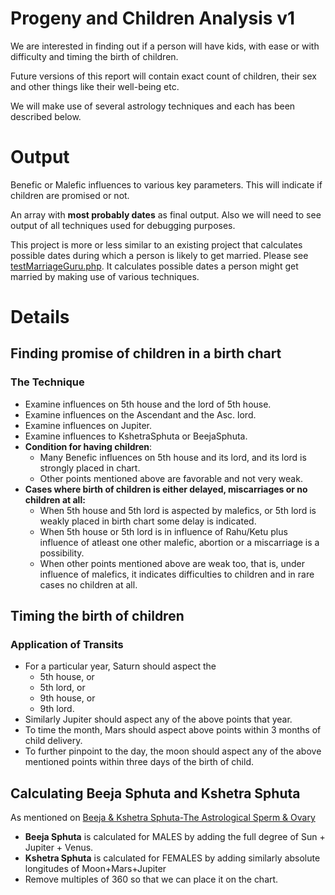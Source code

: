 # Progeny and Children Analysis v1 #

We are interested in finding out if a person will have kids, with ease or with difficulty and timing the birth of children.

Future versions of this report will contain exact count of children, their sex and other things like their well-being etc.

We will make use of several astrology techniques and each has been described below.

# Output #
Benefic or Malefic influences to various key parameters. This will indicate if children are promised or not.

An array with **most probably dates** as final output. Also we will need to see output of all techniques used for debugging purposes.

This project is more or less similar to an existing project that calculates possible dates during which a person is likely to get married. Please see [testMarriageGuru.php](http://code.google.com/p/aheadzen/source/browse/testMarriageGuru.php). It calculates possible dates a person might get married by making use of various techniques.

# Details #
## Finding promise of children in a birth chart ##
### The Technique ###
  * Examine influences on 5th house and the lord of 5th house.
  * Examine influences on the Ascendant and the Asc. lord.
  * Examine influences on Jupiter.
  * Examine influences to KshetraSphuta or BeejaSphuta.
  * **Condition for having children**:
    * Many Benefic influences on 5th house and its lord, and its lord is strongly placed in chart.
    * Other points mentioned above are favorable and not very weak.
  * **Cases where birth of children is either delayed, miscarriages or no children at all:**
    * When 5th house and 5th lord is aspected by malefics, or 5th lord is weakly placed in birth chart some delay is indicated.
    * When 5th house or 5th lord is in influence of Rahu/Ketu plus influence of atleast one other malefic, abortion or a miscarriage is a possibility.
    * When other points mentioned above are weak too, that is, under influence of malefics, it indicates difficulties to children and in rare cases no children at all.

## Timing the birth of children ##
### Application of Transits ###
  * For a particular year, Saturn should aspect the
    * 5th house, or
    * 5th lord, or
    * 9th house, or
    * 9th lord.
  * Similarly Jupiter should aspect any of the above points that year.
  * To time the month, Mars should aspect above points within 3 months of child delivery.
  * To further pinpoint to the day, the moon should aspect any of the above mentioned points within three days of the birth of child.

## Calculating Beeja Sphuta and Kshetra Sphuta ##
As mentioned on [Beeja & Kshetra Sphuta-The Astrological Sperm & Ovary](http://www.lightonvedicastrology.com/phpBB3_0/viewtopic.php?f=1&t=10859)
  * **Beeja Sphuta** is calculated for MALES by adding the full degree of Sun + Jupiter + Venus.
  * **Kshetra Sphuta** is calculated for FEMALES by adding similarly absolute longitudes of Moon+Mars+Jupiter
  * Remove multiples of 360 so that we can place it on the chart.